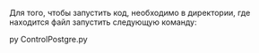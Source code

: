 Для того, чтобы запустить код, необходимо в директории, где находится файл запустить следующую команду:

py ControlPostgre.py



